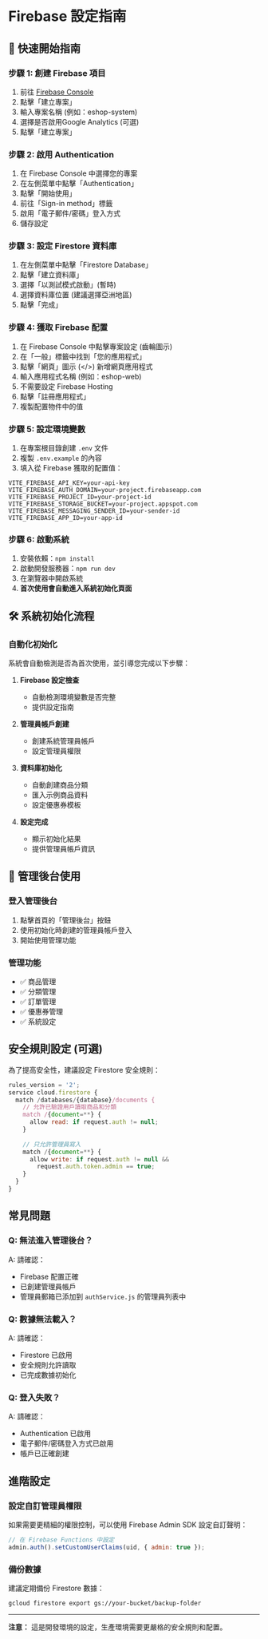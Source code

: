 # Firebase 設定指南

## 🚀 快速開始指南

### 步驟 1: 創建 Firebase 項目

1. 前往 [Firebase Console](https://console.firebase.google.com/)
2. 點擊「建立專案」
3. 輸入專案名稱 (例如：eshop-system)
4. 選擇是否啟用Google Analytics (可選)
5. 點擊「建立專案」

### 步驟 2: 啟用 Authentication

1. 在 Firebase Console 中選擇您的專案
2. 在左側菜單中點擊「Authentication」
3. 點擊「開始使用」
4. 前往「Sign-in method」標籤
5. 啟用「電子郵件/密碼」登入方式
6. 儲存設定

### 步驟 3: 設定 Firestore 資料庫

1. 在左側菜單中點擊「Firestore Database」
2. 點擊「建立資料庫」
3. 選擇「以測試模式啟動」(暫時)
4. 選擇資料庫位置 (建議選擇亞洲地區)
5. 點擊「完成」

### 步驟 4: 獲取 Firebase 配置

1. 在 Firebase Console 中點擊專案設定 (齒輪圖示)
2. 在「一般」標籤中找到「您的應用程式」
3. 點擊「網頁」圖示 (</>) 新增網頁應用程式
4. 輸入應用程式名稱 (例如：eshop-web)
5. 不需要設定 Firebase Hosting
6. 點擊「註冊應用程式」
7. 複製配置物件中的值

### 步驟 5: 設定環境變數

1. 在專案根目錄創建 `.env` 文件
2. 複製 `.env.example` 的內容
3. 填入從 Firebase 獲取的配置值：

```env
VITE_FIREBASE_API_KEY=your-api-key
VITE_FIREBASE_AUTH_DOMAIN=your-project.firebaseapp.com
VITE_FIREBASE_PROJECT_ID=your-project-id
VITE_FIREBASE_STORAGE_BUCKET=your-project.appspot.com
VITE_FIREBASE_MESSAGING_SENDER_ID=your-sender-id
VITE_FIREBASE_APP_ID=your-app-id
```

### 步驟 6: 啟動系統

1. 安裝依賴：`npm install`
2. 啟動開發服務器：`npm run dev`
3. 在瀏覽器中開啟系統
4. **首次使用會自動進入系統初始化頁面**

## 🛠️ 系統初始化流程

### 自動化初始化
系統會自動檢測是否為首次使用，並引導您完成以下步驟：

1. **Firebase 設定檢查**
   - 自動檢測環境變數是否完整
   - 提供設定指南

2. **管理員帳戶創建**
   - 創建系統管理員帳戶
   - 設定管理員權限

3. **資料庫初始化**
   - 自動創建商品分類
   - 匯入示例商品資料
   - 設定優惠券模板

4. **設定完成**
   - 顯示初始化結果
   - 提供管理員帳戶資訊

## 🔐 管理後台使用

### 登入管理後台
1. 點擊首頁的「管理後台」按鈕
2. 使用初始化時創建的管理員帳戶登入
3. 開始使用管理功能

### 管理功能
- ✅ 商品管理
- ✅ 分類管理
- ✅ 訂單管理
- ✅ 優惠券管理
- ✅ 系統設定

## 安全規則設定 (可選)

為了提高安全性，建議設定 Firestore 安全規則：

```javascript
rules_version = '2';
service cloud.firestore {
  match /databases/{database}/documents {
    // 允許已驗證用戶讀取商品和分類
    match /{document=**} {
      allow read: if request.auth != null;
    }
    
    // 只允許管理員寫入
    match /{document=**} {
      allow write: if request.auth != null && 
        request.auth.token.admin == true;
    }
  }
}
```

## 常見問題

### Q: 無法進入管理後台？
A: 請確認：
- Firebase 配置正確
- 已創建管理員帳戶
- 管理員郵箱已添加到 `authService.js` 的管理員列表中

### Q: 數據無法載入？
A: 請確認：
- Firestore 已啟用
- 安全規則允許讀取
- 已完成數據初始化

### Q: 登入失敗？
A: 請確認：
- Authentication 已啟用
- 電子郵件/密碼登入方式已啟用
- 帳戶已正確創建

## 進階設定

### 設定自訂管理員權限

如果需要更精細的權限控制，可以使用 Firebase Admin SDK 設定自訂聲明：

```javascript
// 在 Firebase Functions 中設定
admin.auth().setCustomUserClaims(uid, { admin: true });
```

### 備份數據

建議定期備份 Firestore 數據：

```bash
gcloud firestore export gs://your-bucket/backup-folder
```

---

**注意：** 這是開發環境的設定，生產環境需要更嚴格的安全規則和配置。
